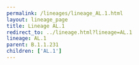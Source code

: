 ```yaml
---
permalink: /lineages/lineage_AL.1.html
layout: lineage_page
title: Lineage AL.1
redirect_to: ../lineage.html?lineage=AL.1
lineage: AL.1
parent: B.1.1.231
children: ['AL.1']
---
```

